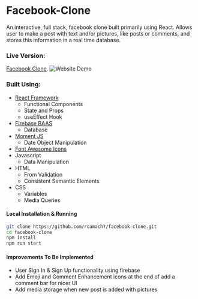 # Facebook-Clone

An interactive, full stack, facebook clone built primarily using React. Allows user to make a post with text and/or pictures, like posts or comments, and stores this information in a real time database.

### Live Version:

[Facebook Clone](https://rcamach7.github.io/facebook-clone/).
![Website Demo](webDemo.gif)

### Built Using:

- [React Framework](https://reactjs.org/)
  - Functional Components
  - State and Props
  - useEffect Hook
- [Firebase BAAS](https://firebase.google.com/)
  - Database
- [Moment JS](https://momentjs.com/)
  - Date Object Manipulation
- [Font Awesome Icons](https://fontawesome.com/)
- Javascript
  - Data Manipulation
- HTML
  - From Validation
  - Consistent Semantic Elements
- CSS
  - Variables
  - Media Queries

#### Local Installation & Running

```bash
git clone https://github.com/rcamach7/facebook-clone.git
cd facebook-clone
npm install
npm run start
```

#### Improvements To Be Implemented

- User Sign In & Sign Up functionality using firebase
- Add Emoji and Comment Enhancement icons at the end of add a comment bar for nicer UI
- Add media storage when new post is added with pictures

